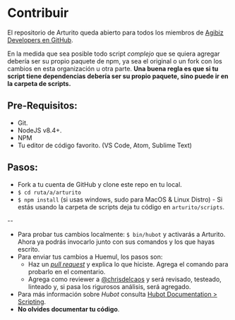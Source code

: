 # Contribuir

El repositorio de Arturito queda abierto para todos los miembros de [Agibiz Developers en GitHub](https://github.com/agibizDevs).

En la medida que sea posible todo script *complejo* que se quiera agregar debería ser su propio paquete de npm, ya sea el original o un fork con los cambios en esta organización u otra parte. **Una buena regla es que si tu script tiene dependencias debería ser su propio paquete, sino puede ir en la carpeta de scripts.**
## Pre-Requisitos:
- Git.
- NodeJS v8.4+.
- NPM
- Tu editor de código favorito. (VS Code, Atom, Sublime Text)

## Pasos:

- Fork a tu cuenta de GitHub y clone este repo en tu local.
- `$ cd ruta/a/arturito`
- `$ npm install` (si usas windows, sudo para MacOS & Linux Distro) - Si estás usando la carpeta de scripts deja tu código en `arturito/scripts`.

--


- Para probar tus cambios localmente: `$ bin/hubot` y activarás a Arturito. Ahora ya podrás invocarlo junto con sus comandos y los que hayas escrito.
- Para enviar tus cambios a Huemul, los pasos son:
  - Haz un [_pull request_](https://github.com/agibizDevs/arturito/pulls) y explica lo que hiciste. Agrega el comando para probarlo en el comentario.
  - Agrega como reviewer a [@chrisdelcaos](https://devsagibiz.slack.com/messages/arturito-devs/team/cvicuna/) y será revisado, testeado, linteado y, si pasa los rigurosos análisis, será agregado.
-  Para más información sobre *Hubot* consulta [Hubot Documentation > Scripting](https://hubot.github.com/docs/scripting/).
-  **No olvides documentar tu código**.
